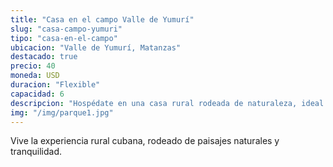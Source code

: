 ```yaml
---
title: "Casa en el campo Valle de Yumurí"
slug: "casa-campo-yumuri"
tipo: "casa-en-el-campo"
ubicacion: "Valle de Yumurí, Matanzas"
destacado: true
precio: 40
moneda: USD
duracion: "Flexible"
capacidad: 6
descripcion: "Hospédate en una casa rural rodeada de naturaleza, ideal para desconectar y vivir la Cuba auténtica."
img: "/img/parque1.jpg"
---
```


Vive la experiencia rural cubana, rodeado de paisajes naturales y tranquilidad.
